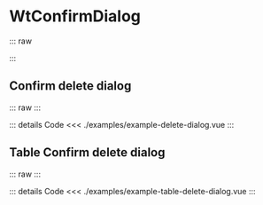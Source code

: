 <script setup>
import Docs from './wt-confirm-dialog-docs.vue';
import ExampleTableDeleteDialog from './examples/example-table-delete-dialog.vue';
import ExampleDeleteDialog from './examples/example-delete-dialog.vue';
</script>

# WtConfirmDialog
::: raw

<Docs />
:::

## Confirm delete dialog
::: raw
<ExampleDeleteDialog />
:::

::: details Code
<<< ./examples/example-delete-dialog.vue
:::

## Table Confirm delete dialog
::: raw
<ExampleTableDeleteDialog />
:::

::: details Code
<<< ./examples/example-table-delete-dialog.vue
:::
